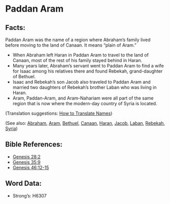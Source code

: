# Paddan Aram

## Facts:

Paddan Aram was the name of a region where Abraham’s family lived before moving to the land of Canaan. It means “plain of Aram.”

* When Abraham left Haran in Paddan Aram to travel to the land of Canaan, most of the rest of his family stayed behind in Haran.
* Many years later, Abraham’s servant went to Paddan Aram to find a wife for Isaac among his relatives there and found Rebekah, grand-daughter of Bethuel.
* Isaac and Rebekah’s son Jacob also traveled to Paddan Aram and married two daughters of Rebekah’s brother Laban who was living in Haran.
* Aram, Paddan-Aram, and Aram-Nahariam were all part of the same region that is now where the modern-day country of Syria is located.

(Translation suggestions: [How to Translate Names](../../translate/translate-names))

(See also: [Abraham](../names/abraham.md), [Aram](../names/aram.md), [Bethuel](../names/bethuel.md), [Canaan](../names/canaan.md), [Haran](../names/haran.md), [Jacob](../names/jacob.md), [Laban](../names/laban.md), [Rebekah](../names/rebekah.md), [Syria](../names/syria.md))

## Bible References:

* [Genesis 28:2](rc://en/tn/help/gen/28/02)
* [Genesis 35:9](rc://en/tn/help/gen/35/09)
* [Genesis 46:12-15](rc://en/tn/help/gen/46/12)

## Word Data:

* Strong’s: H6307
